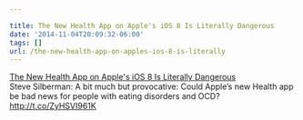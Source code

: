 ```yaml
---

title: The New Health App on Apple's iOS 8 Is Literally Dangerous
date: '2014-11-04T20:09:32-06:00'
tags: []
url: /the-new-health-app-on-apples-ios-8-is-literally
---
```

<a href="http://www.psmag.com/navigation/health-and-behavior/new-health-app-apples-ios-8-literally-dangerous-93176/">The New Health App on Apple's iOS 8 Is Literally Dangerous</a><br/>Steve Silberman: A bit much but provocative: Could Apple&rsquo;s new Health app be bad news for people with eating disorders and OCD? <a href="http://t.co/ZyHSVI961K" target="_blank">http://t.co/ZyHSVI961K</a>
